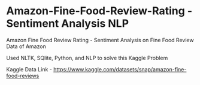 # Amazon-Fine-Food-Review-Rating - Sentiment Analysis NLP
Amazon Fine Food Review Rating - Sentiment Analysis on Fine Food Review Data of Amazon

Used NLTK, SQlite, Python, and NLP to solve this Kaggle Problem

Kaggle Data Link - https://www.kaggle.com/datasets/snap/amazon-fine-food-reviews
